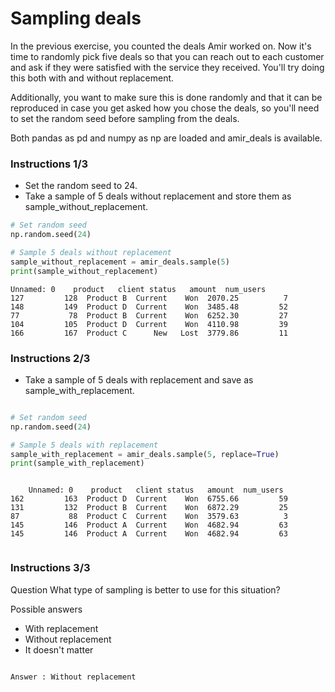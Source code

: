 # Sampling deals
In the previous exercise, you counted the deals Amir worked on. Now it's time to randomly pick five deals so that you can reach out to each customer and ask if they were satisfied with the service they received. You'll try doing this both with and without replacement.

Additionally, you want to make sure this is done randomly and that it can be reproduced in case you get asked how you chose the deals, so you'll need to set the random seed before sampling from the deals.

Both pandas as pd and numpy as np are loaded and amir_deals is available.

### Instructions 1/3

* Set the random seed to 24.
* Take a sample of 5 deals without replacement and store them as sample_without_replacement.


``` python
# Set random seed
np.random.seed(24)

# Sample 5 deals without replacement
sample_without_replacement = amir_deals.sample(5)
print(sample_without_replacement)


```

``` output
Unnamed: 0    product   client status   amount  num_users
127         128  Product B  Current    Won  2070.25          7
148         149  Product D  Current    Won  3485.48         52
77           78  Product B  Current    Won  6252.30         27
104         105  Product D  Current    Won  4110.98         39
166         167  Product C      New   Lost  3779.86         11

```

### Instructions 2/3

* Take a sample of 5 deals with replacement and save as sample_with_replacement.


``` python

# Set random seed
np.random.seed(24)

# Sample 5 deals with replacement
sample_with_replacement = amir_deals.sample(5, replace=True)
print(sample_with_replacement)


```

``` output

    Unnamed: 0    product   client status   amount  num_users
162         163  Product D  Current    Won  6755.66         59
131         132  Product B  Current    Won  6872.29         25
87           88  Product C  Current    Won  3579.63          3
145         146  Product A  Current    Won  4682.94         63
145         146  Product A  Current    Won  4682.94         63


```

### Instructions 3/3

Question
What type of sampling is better to use for this situation?

Possible answers

* With replacement
* Without replacement
* It doesn't matter

``` output

Answer : Without replacement

```